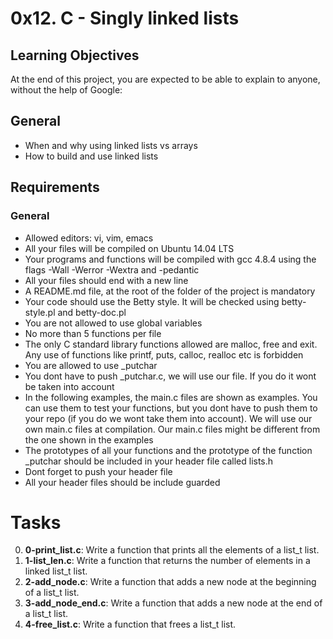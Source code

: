 # **0x12. C - Singly linked lists**

## **Learning Objectives**

At the end of this project, you are expected to be able to explain to anyone, without the help of Google:

## **General**

* When and why using linked lists vs arrays
* How to build and use linked lists

## **Requirements**

### **General**
* Allowed editors: vi, vim, emacs
* All your files will be compiled on Ubuntu 14.04 LTS
* Your programs and functions will be compiled with gcc 4.8.4 using the flags -Wall -Werror -Wextra and -pedantic
* All your files should end with a new line
* A README.md file, at the root of the folder of the project is mandatory
* Your code should use the Betty style. It will be checked using betty-style.pl and betty-doc.pl
* You are not allowed to use global variables
* No more than 5 functions per file
* The only C standard library functions allowed are malloc, free and exit. Any use of functions like printf, puts, calloc, realloc etc is forbidden
* You are allowed to use _putchar
* You dont have to push _putchar.c, we will use our file. If you do it wont be taken into account
* In the following examples, the main.c files are shown as examples. You can use them to test your functions, but you dont have to push them to your repo (if you do we wont take them into account). We will use our own main.c files at compilation. Our main.c files might be different from the one shown in the examples
* The prototypes of all your functions and the prototype of the function _putchar should be included in your header file called lists.h
* Dont forget to push your header file
* All your header files should be include guarded

# **Tasks**

0. **0-print_list.c**: Write a function that prints all the elements of a list_t list.
1. **1-list_len.c**: Write a function that returns the number of elements in a linked list_t list.
2. **2-add_node.c**: Write a function that adds a new node at the beginning of a list_t list.
3. **3-add_node_end.c**: Write a function that adds a new node at the end of a list_t list.
4. **4-free_list.c**: Write a function that frees a list_t list.
